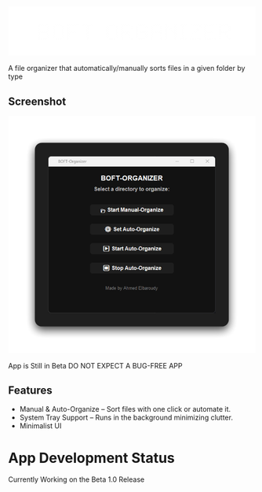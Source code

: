 ![BOFT Organizer](boft.png)

<p id="description">A file organizer that automatically/manually sorts files in a given folder by type</p>

<h2>Screenshot</h2>

![BOFT App Screenshot](boft-app.png)

App is Still in Beta DO NOT EXPECT A BUG-FREE APP
  
  
<h2>Features</h2>



*   Manual & Auto-Organize – Sort files with one click or automate it.
*   System Tray Support – Runs in the background minimizing clutter.
*   Minimalist UI





# App Development Status
Currently Working on the Beta 1.0 Release
